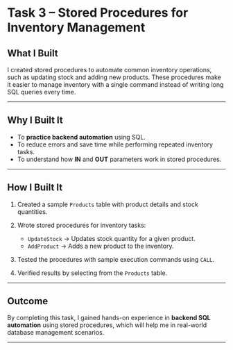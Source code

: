 
# Task 3 – Stored Procedures for Inventory Management

##  What I Built

I created stored procedures to automate common inventory operations, such as updating stock and adding new products. These procedures make it easier to manage inventory with a single command instead of writing long SQL queries every time.

---

##  Why I Built It

* To **practice backend automation** using SQL.
* To reduce errors and save time while performing repeated inventory tasks.
* To understand how **IN** and **OUT** parameters work in stored procedures.

---

##  How I Built It

1. Created a sample `Products` table with product details and stock quantities.
2. Wrote stored procedures for inventory tasks:

   * `UpdateStock` → Updates stock quantity for a given product.
   * `AddProduct` → Adds a new product to the inventory.
3. Tested the procedures with sample execution commands using `CALL`.
4. Verified results by selecting from the `Products` table.

---

##  Outcome

By completing this task, I gained hands-on experience in **backend SQL automation** using stored procedures, which will help me in real-world database management scenarios.

---

